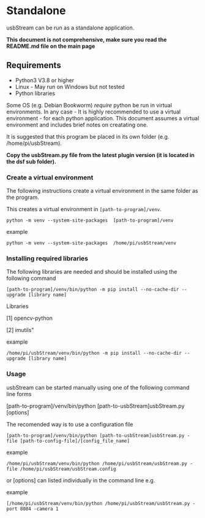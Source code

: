 # Standalone

usbStream can be run as a standalone application.

**This document is not comprehensive, make sure you read the README.md file on the main page**

## Requirements 

* Python3 V3.8 or higher
* Linux - May run on Windows but not tested
* Python libraries

Some OS (e.g. Debian Bookworm) *require* python be run in virtual environments.
In any case - It is highly recommended to use a virtual environment - for each python application.  This document assumes a virtual environment and includes brief notes on creatating one.

It is suggested that this program be placed in its own folder (e.g. /home/pi/usbStream).

**Copy the usbStream.py file from the latest plugin version (it is located in the dsf sub folder).**

### Create a virtual environment

The following instructions create a virtual environment in the same folder as the program.

This creates a virtual environment in  `[path-to-program]/venv`.

`python -m venv --system-site-packages  [path-to-program]/venv`

example
```
python -m venv --system-site-packages  /home/pi/usbStream/venv
```

### Installing required libraries

The following libraries are needed and should be installed using the following command

`[path-to-program]/venv/bin/python -m pip install --no-cache-dir --upgrade [library name]`

Libraries

[1] opencv-python

[2] imutils"

example
```
/home/pi/usbStream/venv/bin/python -m pip install --no-cache-dir --upgrade [library name]
```

### Usage

usbStream can be started manually using one of the following command line forms

[path-to-program]/venv/bin/python [path-to-usbStream]usbStream.py [options]

The recomended way is to use a configuration file

`[path-to-program]/venv/bin/python [path-to-usbStream]usbStream.py -file [path-to-config-file]/[config_file_name]`

example
```
/home/pi/usbStream/venv/bin/python /home/pi/usbStream/usbStream.py -file /home/pi/usbStream/usbStream.config
```

or [options] can listed individually in the command line e.g.

example
```
[/home/pi/usbStream/venv/bin/python /home/pi/usbStream/usbStream.py -port 8084 -camera 1
```
